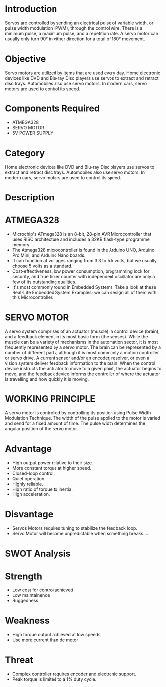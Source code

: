# Introduction
Servos are controlled by sending an electrical pulse of variable width, or pulse width modulation (PWM), through the control wire. There is a minimum pulse, a maximum pulse, and a repetition rate. A servo motor can usually only turn 90° in either direction for a total of 180° movement.
# Objective
Servo motors are utilized by items that are used every day. Home electronic devices like DVD and Blu-ray Disc players use servos to extract and retract disc trays. Automobiles also use servo motors. In modern cars, servo motors are used to control its speed.
# Components Required
* ATMEGA328
* SERVO MOTOR
* 5V POWER SUPPLY
# Category
Home electronic devices like DVD and Blu-ray Disc players use servos to extract and retract disc trays.
Automobiles also use servo motors. In modern cars, servo motors are used to control its speed.
# Description
# ATMEGA328
* Microchip's ATmega328 is an 8-bit, 28-pin AVR Microcontroller that uses RISC architecture and includes a 32KB flash-type programme memory.
* The Atmega328 microcontroller is found in the Arduino UNO, Arduino Pro Mini, and Arduino Nano boards.
* It can function at voltages ranging from 3.3 to 5.5 volts, but we usually choose 5 volts as a standard.
* Cost-effectiveness, low power consumption, programming lock for security, and true timer counter with independent oscillator are only a few of its outstanding qualities.
* It's most commonly found in Embedded Systems. Take a look at these Real-Life Embedded System Examples; we can design all of them with this Microcontroller.
# SERVO MOTOR
A servo system comprises of an actuator (muscle), a control device (brain), and a feedback element in its most basic form (the senses). While the muscle can be a variety of mechanisms in the automation sector, it is most frequently represented by a servo motor. The brain can be represented by a number of different parts, although it is most commonly a motion controller or servo drive. A current sensor and/or an encoder, resolver, or even a vision system deliver feedback information to the brain. When the control device instructs the actuator to move to a given point, the actuator begins to move, and the feedback device informs the controller of where the actuator is travelling and how quickly it is moving.
# WORKING PRINCIPLE
A servo motor is controlled by controlling its position using Pulse Width Modulation Technique. The width of the pulse applied to the motor is varied and send for a fixed amount of time. The pulse width determines the angular position of the servo motor.
# Advantage
* High output power relative to their size.
* More constant torque at higher speed.
* Closed-loop control.
* Quiet operation.
* Highly reliable.
* High ratio of torque to inertia.
* High acceleration.
# Disvantage
* Servos Motors requires tuning to stabilize the feedback loop.
* Servo Motor will become unpredictable when something breaks. ...
# SWOT Analysis
# Strength
* Low cost for control achieved
* Low maintainence
* Ruggedness
# Weakness
* High torque output achieved at low speeds
* Use more current than dc motor
# Threat
* Complex controller requires encoder and electronic support.
* Peak torque is limited to a 1% duty cycle.
